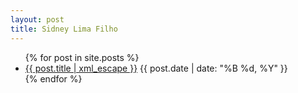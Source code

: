 ```yaml
---
layout: post
title: Sidney Lima Filho
---
```


<ul id="posts" class="index">
  {% for post in site.posts %}
    <li>
      <a href="{{ post.url }}">{{ post.title | xml_escape }}</a>
      <span>
      	<time datetime="{{ post.date | date: "%Y-%m-%d" }}">
      		{{ post.date | date: "%B %d, %Y" }}
      	</time>
      </span>
    </li>
  {% endfor %}
</ul>